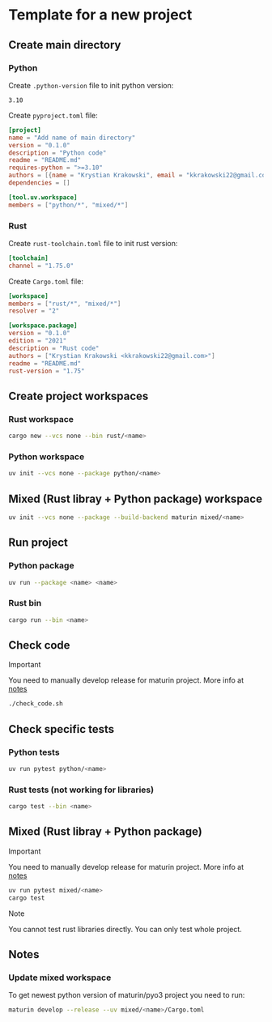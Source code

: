 # Template for a new project

## Create main directory

### Python

Create `.python-version` file to init python version:

```text
3.10
```

Create `pyproject.toml` file:

```toml
[project]
name = "Add name of main directory"
version = "0.1.0"
description = "Python code"
readme = "README.md"
requires-python = ">=3.10"
authors = [{name = "Krystian Krakowski", email = "kkrakowski22@gmail.com"}]
dependencies = []

[tool.uv.workspace]
members = ["python/*", "mixed/*"]
```

### Rust

Create `rust-toolchain.toml` file to init rust version:

```toml
[toolchain]
channel = "1.75.0"
```

Create `Cargo.toml` file:

```toml
[workspace]
members = ["rust/*", "mixed/*"]
resolver = "2"

[workspace.package]
version = "0.1.0"
edition = "2021"
description = "Rust code"
authors = ["Krystian Krakowski <kkrakowski22@gmail.com>"]
readme = "README.md"
rust-version = "1.75"
```

## Create project workspaces

### Rust workspace

```bash
cargo new --vcs none --bin rust/<name>
```

### Python workspace

```bash
uv init --vcs none --package python/<name>
```

## Mixed (Rust libray + Python package) workspace

```bash
uv init --vcs none --package --build-backend maturin mixed/<name>
```

## Run project

### Python package

```bash
uv run --package <name> <name>
```

### Rust bin

```bash
cargo run --bin <name>
```

## Check code

> [!IMPORTANT]  
> You need to manually develop release for maturin project. More info at [notes](#update-mixed-workspace)

```bash
./check_code.sh
```

## Check specific tests

### Python tests

```bash
uv run pytest python/<name>
```

### Rust tests (not working for libraries)

```bash
cargo test --bin <name>
```

## Mixed (Rust libray + Python package)

> [!IMPORTANT]  
> You need to manually develop release for maturin project. More info at [notes](#update-mixed-workspace)

```bash
uv run pytest mixed/<name>
cargo test
```

> [!NOTE]
> You cannot test rust libraries directly. You can only test whole project.

## Notes

### Update mixed workspace

To get newest python version of maturin/pyo3 project you need to run:

```bash
maturin develop --release --uv mixed/<name>/Cargo.toml
```
